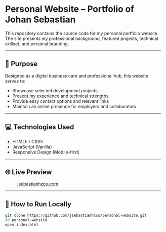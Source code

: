 # Personal Website – Portfolio of Johan Sebastian

This repository contains the source code for my personal portfolio website.  
The site presents my professional background, featured projects, technical skillset, and personal branding.

---

## 🧠 Purpose

Designed as a digital business card and professional hub, this website serves to:

- Showcase selected development projects
- Present my experience and technical strengths
- Provide easy contact options and relevant links
- Maintain an online presence for employers and collaborators

---

## 💻 Technologies Used

- HTML5 / CSS3
- JavaScript (Vanilla)
- Responsive Design (Mobile-first)


---

## 🌐 Live Preview

> [jsebastianhzco.com](https://jsebastianhz.com/)

---

## 🚀 How to Run Locally

```bash
git clone https://github.com/jsebastianhzco/personal-website.git
cd personal-website
open index.html
